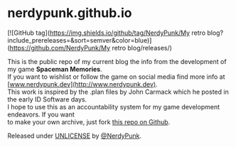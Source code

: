 # nerdypunk.github.io

[![GitHub tag](https://img.shields.io/github/tag/NerdyPunk/My retro blog?include_prereleases=&sort=semver&color=blue)](https://github.com/NerdyPunk/My retro blog/releases/)

This is the public repo of my current blog  the info from the development of my game **Spaceman Memories**.  
If you want to wishlist or follow the game on social media find more info at [www.nerdypunk.dev](http://www.nerdypunk.dev).  
This work is inspired by the .plan files by John Carmack which he posted in the early ID Software days.  
I hope to use this as an accountability system for my game development endeavors. If you want  
to make your own archive, just fork [this repo on Github](https://github.com/nerdypunk/nerdypunk.github.io).

Released under [UNLICENSE](/LICENSE) by [@NerdyPunk](https://github.com/NerdyPunk).